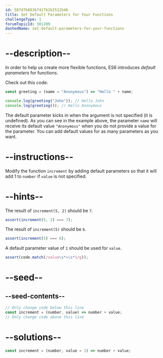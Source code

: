 ```yaml
---
id: 587d7b88367417b2b2512b46
title: Set Default Parameters for Your Functions
challengeType: 1
forumTopicId: 301209
dashedName: set-default-parameters-for-your-functions
---
```


# --description--

In order to help us create more flexible functions, ES6 introduces <dfn>default parameters</dfn> for functions.

Check out this code:

```js
const greeting = (name = "Anonymous") => "Hello " + name;

console.log(greeting("John")); // Hello John
console.log(greeting()); // Hello Anonymous
```

The default parameter kicks in when the argument is not specified (it is undefined). As you can see in the example above, the parameter `name` will receive its default value `"Anonymous"` when you do not provide a value for the parameter. You can add default values for as many parameters as you want.

# --instructions--

Modify the function `increment` by adding default parameters so that it will add 1 to `number` if `value` is not specified.

# --hints--

The result of `increment(5, 2)` should be `7`.

```js
assert(increment(5, 2) === 7);
```

The result of `increment(5)` should be `6`.

```js
assert(increment(5) === 6);
```

A default parameter value of `1` should be used for `value`.

```js
assert(code.match(/value\s*=\s*1/g));
```

# --seed--

## --seed-contents--

```js
// Only change code below this line
const increment = (number, value) => number + value;
// Only change code above this line
```

# --solutions--

```js
const increment = (number, value = 1) => number + value;
```